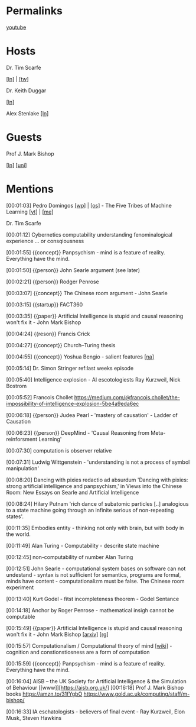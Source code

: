 # Permalinks
[youtube](https://youtu.be/e1M41otUtNg)

# Hosts

Dr. Tim Scarfe

[[ln]](https://www.linkedin.com/in/ecsquizor) | [[tw]](https://twitter.com/ecsquendor)


Dr. Keith Duggar

[[ln]](https://www.linkedin.com/in/dr-keith-duggar/)

Alex Stenlake
[[ln]](https://www.linkedin.com/in/alex-stenlake)


# Guests
Prof J. Mark Bishop 


[[ln]](https://www.linkedin.com/in/profjmarkbishop)
[[uni]](https://www.gold.ac.uk/computing/staff/m-bishop/)

# Mentions

[00:01:03]
Pedro Domingos [[wp]](https://en.wikipedia.org/wiki/Pedro_Domingos) | [[os]](https://homes.cs.washington.edu/~pedrod/) - The Five Tribes of Machine Learning [[yt]](https://www.youtube.com/watch?v=RtRkQe-tnV8) | [[me]](https://medium.com/mit-initiative-on-the-digital-economy/pedro-domingos-in-search-of-the-master-algorithm-for-machine-learning-c1893bdb2c70#.3c2uc7y43)

Dr. Tim Scarfe 

[00:01:12] Cybernetics
computability
understanding
fenominalogical experience ... or consqiousness

[00:01:55] {{concept}} Panpsychism - mind is a feature of reality. Everything have the mind.

[00:01:50] {{person}} John Searle argument (see later)

[00:02:21] {{person}} Rodger Penrose

[00:03:07] {{concept}} The Chinese room argument - John Searle

[00:03:15] {{startup}} FACT360

[00:03:35] {{paper}} Artificial Intelligence is stupid and causal reasoning won't fix it - John Mark Bishop

[00:04:24] {{reson}} Francis Crick

[00:04:27] {{concept}} Church–Turing thesis

[00:04:55]  {{concept}} Yoshua Bengio - salient features [[na]](https://www.nature.com/articles/d41586-019-03013-5)

[00:05:14] Dr. Simon Stringer ref:last weeks episode

[00:05:40] Intelligence explosion - AI escotologiests Ray Kurzweil, Nick Bostrom

[00:05:52] Francois Chollet https://medium.com/@francois.chollet/the-impossibility-of-intelligence-explosion-5be4a9eda6ec

[00:06:18] {{person}} Judea Pearl - 'mastery of causation' - Ladder of Causation

[00:06:23] {{person}} DeepMind - 'Causal Reasoning from Meta-reinforsment Learning' 

[00:07:30] computation is observer relative

[00:07:31] Ludwig Wittgenstein - 'understanding is not a process of symbol manipulation'

[00:08:20] Dancing with pixies redactio ad absurdum 'Dancing with pixies: strong artificial intelligence and panpsychism,' in Views into the Chinese Room: New Essays on Searle and Artificial Intelligence

[00:08:24] Hilary Putnam 'rich dance of subatomic particles [..] analogious to a state machine going through an infinite serious of non-repeating states'.

[00:11:35] Embodies entity - thinking not only with brain, but with body in the world.

[00:11:49] Alan Turing - Computability - descrite state machine

[00:12:45] non-computability of number Alan Turing

[00:12:51] John Searle - computational system bases on software can not undestand - syntax is not sufficient for semantics, programs are formal, minds have content - computationalizm must be false.  The Chinese room experiment

[00:13:40] Kurt Godel - fitst incompleteness theorem - Godel Sentance

[00:14:18] Anchor by Roger Penrose - mathematical insigh cannot be computable

[00:15:49] {{paper}} Artificial Intelligence is stupid and causal reasoning won't fix it - John Mark Bishop [[arxiv]](https://arxiv.org/abs/2008.07371) [[rg]](https://www.researchgate.net/publication/343711413_Artificial_Intelligence_is_stupid_and_causal_reasoning_won't_fix_it/)

[00:15:57]  Computationalism / Computational theory of mind [[wiki]](https://en.wikipedia.org/wiki/Computational_theory_of_mind) - cognition and constionstiosness are a form of computation

[00:15:59] {{concept}} Panpsychism - mind is a feature of reality. Everything have the mind. 

[00:16:04] AISB – the UK Society for Artificial Intelligence & the Simulation of Behaviour [[www]][https://aisb.org.uk/]
[00:16:18] Prof J. Mark Bishop books [](https://amzn.to/31dovzK)
https://amzn.to/31fYgbO
https://www.gold.ac.uk/computing/staff/m-bishop/

[00:16:33] IA eschatologists - believers of final event - Ray Kurzweil, Elon Musk, Steven Hawkins








